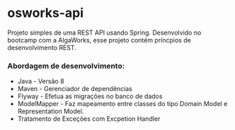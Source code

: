 # osworks-api
Projeto simples de uma REST API usando Spring.
Desenvolvido no bootcamp com a AlgaWorks, esse projeto contém príncpios de desenvolvimento REST.
### Abordagem de desenvolvimento:

* Java - Versão 8
* Maven - Gerenciador de dependências
* Flyway - Efetua as migrações no banco de dados
* ModelMapper - Faz mapeamento entre classes do tipo Domain Model e Representation Model.
* Tratamento de Exceções com Excpetion Handler
